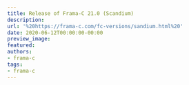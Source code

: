 ```yaml
---
title: Release of Frama-C 21.0 (Scandium)
description:
url: '%20https://frama-c.com/fc-versions/sandium.html%20'
date: 2020-06-12T00:00:00-00:00
preview_image:
featured:
authors:
- frama-c
tags:
- frama-c
---
```



